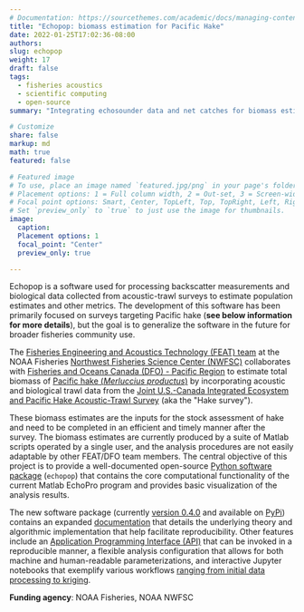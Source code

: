 ```yaml
---
# Documentation: https://sourcethemes.com/academic/docs/managing-content/
title: "Echopop: biomass estimation for Pacific Hake"
date: 2022-01-25T17:02:36-08:00
authors: 
slug: echopop
weight: 17
draft: false
tags: 
  - fisheries acoustics
  - scientific computing
  - open-source
summary: "Integrating echosounder data and net catches for biomass estimation."

# Customize
share: false
markup: md
math: true
featured: false

# Featured image
# To use, place an image named `featured.jpg/png` in your page's folder.
# Placement options: 1 = Full column width, 2 = Out-set, 3 = Screen-width
# Focal point options: Smart, Center, TopLeft, Top, TopRight, Left, Right, BottomLeft, Bottom, BottomRight
# Set `preview_only` to `true` to just use the image for thumbnails.
image:
  caption:
  Placement options: 1
  focal_point: "Center"
  preview_only: true

---
```


Echopop is a software used for processing backscatter measurements and biological data collected from acoustic-trawl surveys to estimate population estimates and other metrics. The development of this software has been primarily focused on surveys targeting Pacific hake (**see below information for more details**), but the goal is to generalize the software in the future for broader fisheries community use.

The [Fisheries Engineering and Acoustics Technology (FEAT) team](https://www.fisheries.noaa.gov/west-coast/sustainable-fisheries/fisheries-engineering-and-acoustic-technologies-team) at the NOAA Fisheries [Northwest Fisheries Science Center (NWFSC)](https://www.fisheries.noaa.gov/about/northwest-fisheries-science-center) collaborates with [Fisheries and Oceans Canada (DFO) - Pacific Region](https://www.dfo-mpo.gc.ca/index-eng.htm) to estimate total biomass of [Pacific hake (<i>Merluccius productus</i>)](https://www.fisheries.noaa.gov/species/pacific-whiting) by incorporating acoustic and biological trawl data from the [Joint U.S.-Canada Integrated Ecosystem and Pacific Hake Acoustic-Trawl Survey](https://www.fisheries.noaa.gov/west-coast/science-data/joint-us-canada-integrated-ecosystem-and-pacific-hake-acoustic-trawl-survey) (aka the "Hake survey").

These biomass estimates are the inputs for the stock assessment of hake and need to be completed in an efficient and timely manner after the survey. The biomass estimates are currently produced by a suite of Matlab scripts operated by a single user, and the analysis procedures are not easily adaptable by other FEAT/DFO team members. The central objective of this project is to provide a well-documented open-source [Python software package](https://github.com/OSOceanAcoustics/echopop) (`echopop`) that contains the core computational functionality of the current Matlab EchoPro program and provides basic visualization of the analysis results. 

The new software package (currently [version 0.4.0](https://github.com/OSOceanAcoustics/echopop/releases/latest) and available on [PyPi](https://pypi.org/project/echopop/)) contains an expanded [documentation](https://echopop.readthedocs.io/en/latest/) that details the underlying theory and algorithmic implementation that help facilitate reproducibility. Other features include an [Application Programming Interface (API)](https://echopop.readthedocs.io/en/latest/api.html) that can be invoked in a reproducible manner, a flexible analysis configuration that allows for both machine and human-readable parameterizations, and interactive Jupyter notebooks that exemplify various workflows [ranging from initial data processing to kriging](https://echopop.readthedocs.io/en/latest/example_notebooks/example_echopop_workflow.html).

**Funding agency**: NOAA Fisheries, NOAA NWFSC
